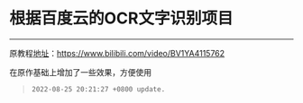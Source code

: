 # 根据百度云的OCR文字识别项目
---
原教程[地址](https://www.bilibili.com/video/BV1YA4115762)：https://www.bilibili.com/video/BV1YA4115762

在原作基础上增加了一些效果，方便使用
>```test
>2022-08-25 20:21:27 +0800 update.
>```
